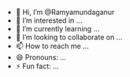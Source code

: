 - 👋 Hi, I’m @Ramyamundaganur
- 👀 I’m interested in ...
- 🌱 I’m currently learning ...
- 💞️ I’m looking to collaborate on ...
- 📫 How to reach me ...
- 😄 Pronouns: ...
- ⚡ Fun fact: ...

<!---
Ramyamundaganur/Ramyamundaganur is a ✨ special ✨ repository because its `README.md` (this file) appears on your GitHub profile.
You can click the Preview link to take a look at your changes.
--->
